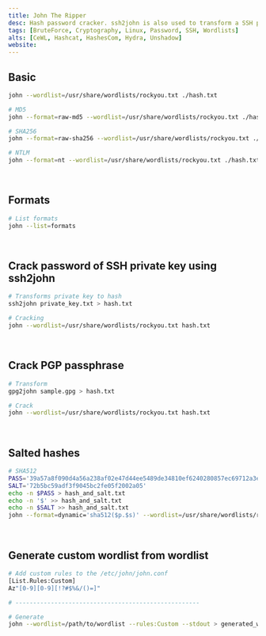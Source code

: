 ```yaml
---
title: John The Ripper
desc: Hash password cracker. ssh2john is also used to transform a SSH private key for cracking password.
tags: [BruteForce, Cryptography, Linux, Password, SSH, Wordlists]
alts: [CeWL, Hashcat, HashesCom, Hydra, Unshadow]
website:
---
```


## Basic

```sh
john --wordlist=/usr/share/wordlists/rockyou.txt ./hash.txt

# MD5
john --format=raw-md5 --wordlist=/usr/share/wordlists/rockyou.txt ./hash.txt

# SHA256
john --format=raw-sha256 --wordlist=/usr/share/wordlists/rockyou.txt ./hash.txt

# NTLM
john --format=nt --wordlist=/usr/share/wordlists/rockyou.txt ./hash.txt
```

<br />

## Formats

```sh
# List formats
john --list=formats
```

<br />

## Crack password of SSH private key using ssh2john

```sh
# Transforms private key to hash
ssh2john private_key.txt > hash.txt

# Cracking
john --wordlist=/usr/share/wordlists/rockyou.txt hash.txt
```

<br />

## Crack PGP passphrase

```sh
# Transform
gpg2john sample.gpg > hash.txt

# Crack
john --wordlist=/usr/share/wordlists/rockyou.txt hash.txt
```

<br />

## Salted hashes

```sh
# SHA512
PASS='39a57a8f090d4a56a238af02e47d44ee5489de34810ef6240280857ec69712a3e5e370b8a41899d0196ade16c0d54327c5654019292cbfe0b5e98ad1fec71bed'
SALT='72b5bc59adf3f9045bc2fe05f2002a05'
echo -n $PASS > hash_and_salt.txt
echo -n '$' >> hash_and_salt.txt
echo -n $SALT >> hash_and_salt.txt
john --format=dynamic='sha512($p.$s)' --wordlist=/usr/share/wordlists/rockyou.txt hash_and_salt.txt
```

<br />

## Generate custom wordlist from wordlist

```sh
# Add custom rules to the /etc/john/john.conf
[List.Rules:Custom]
Az"[0-9][0-9][!?#$%&/()=]"

# ----------------------------------------------------

# Generate
john --wordlist=/path/to/wordlist --rules:Custom --stdout > generated_wordlist.txt
```